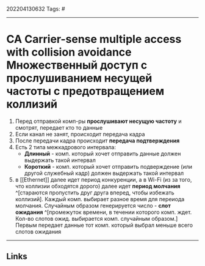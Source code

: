 202204130632
Tags: #

---

# CA Carrier-sense multiple access with collision avoidance Множественный доступ с прослушиванием несущей частоты с предотвращением коллизий

1. Перед отправкой комп-ры **прослушивают несущую частоту** и смотрят, передает кто то данные
2. Если канал не занят, происходит передача кадра
3. После передачи кадра происходит **передача подтверждения**
4. Есть 2 типа межкадрового интервала:
	- **Длинный** - комп. который хочет отправить данные должен выдержать такой интервал
	- **Короткий** - комп. который хочет отправить подверждение (или другой служебный кадр) должен выдержать такой интервал
5.  в [[Ethernet]] далее идет период конкуренции, а в Wi-Fi (из за того, что коллизии обходятся дорого) далее идет **период молчания** ^[стараются пропустить друг друга вперед, чтобы избежать коллизий]. Каждый комп. выбирает разное время для переиода молчания. Случайным образом генерируется число - **слот ожидания** ^[промежуток времени, в течении которого комп. ждет. Кол-во слотов ожид. выбирается комп. случайным образом.] Первым передает данные тот комп. который выбрал меньше всего слотов ожидания

---
## Links